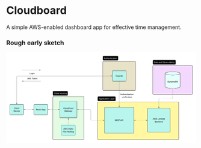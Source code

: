 # Cloudboard

A simple AWS-enabled dashboard app for effective time management.










### Rough early sketch
![image info](assets/Flowchart.png)

